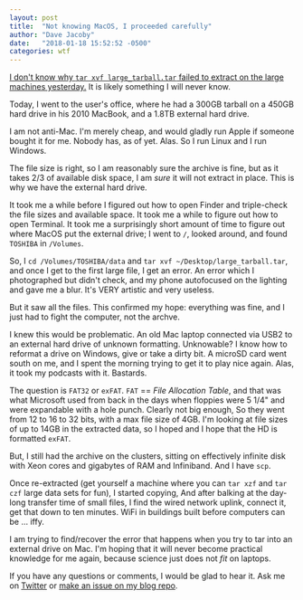 ```yaml
---
layout: post
title:  "Not knowing MacOS, I proceeded carefully"
author: "Dave Jacoby"
date:   "2018-01-18 15:52:52 -0500"
categories: wtf
---
```


[I don't know why `tar xvf large_tarball.tar` failed to extract on the large machines yesterday.](https://jacoby.github.io/wtf/2018/01/18/so-that-was-a-day.html) It is likely something I will never know.

Today, I went to the user's office, where he had a 300GB tarball on a 450GB hard drive in his 2010 MacBook, and a 1.8TB external hard drive.

I am not anti-Mac. I'm merely cheap, and would gladly run Apple if someone bought it for me. Nobody has, as of yet. Alas. So I run Linux and I run Windows.

The file size is right, so I am reasonably sure the archive is fine, but as it takes 2/3 of available disk space, I am *sure* it will not extract in place. This is why we have the external hard drive.

It took me a while before I figured out how to open Finder and triple-check the file sizes and available space. It took me a while to figure out how to open Terminal. It took me a surprisingly short amount of time to figure out where MacOS put the external drive; I went to `/`, looked around, and found `TOSHIBA` in `/Volumes`.

So, I `cd /Volumes/TOSHIBA/data` and `tar xvf ~/Desktop/large_tarball.tar`, and once I get to the first large file, I get an error. An error which I photographed but didn't check, and my phone autofocused on the lighting and gave me a blur. It's VERY artistic and very useless. 

But it saw all the files. This confirmed my hope: everything was fine, and I just had to fight the computer, not the archve.

I knew this would be problematic. An old Mac laptop connected via USB2 to an external hard drive of unknown formatting. Unknowable? I know how to reformat a drive on Windows, give or take a dirty bit. A microSD card went south on me, and I spent the morning trying to get it to play nice again. Alas, it took my podcasts with it. Bastards.

The question is `FAT32` or `exFAT`. `FAT` == *File Allocation Table*, and that was what Microsoft used from back in the days when floppies were 5 1/4" and were expandable with a hole punch. Clearly not big enough, So they went from 12 to 16 to 32 bits, with a max file size of 4GB. I'm looking at file sizes of up to 14GB in the extracted data, so I hoped and I hope that the HD is formatted `exFAT`.

But, I still had the archive on the clusters, sitting on effectively infinite disk with Xeon cores and gigabytes of RAM and Infiniband. And I have `scp`. 

Once re-extracted (get yourself a machine where you can `tar xzf` and `tar czf` large data sets for fun), I started copying, And after balking at the day-long transfer time of small files, I find the wired network uplink, connect it, get that down to ten minutes. WiFi in buildings built before computers can be ... iffy.

I am trying to find/recover the error that happens when you try to tar into an external drive on Mac. I'm hoping that it will never become practical knowledge for me again, because science just does not *fit* on laptops.

If you have any questions or comments, I would be glad to hear it. Ask me on [Twitter](https://twitter.com/jacobydave) or [make an issue on my blog repo](https://github.com/jacoby/jacoby.github.io).

